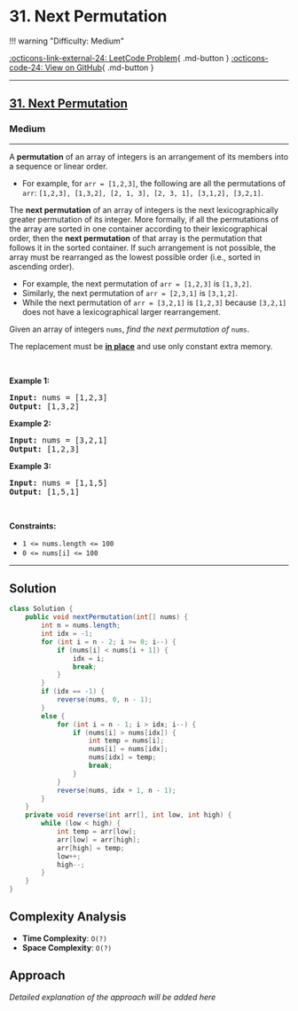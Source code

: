 # 31. Next Permutation

!!! warning "Difficulty: Medium"

[:octicons-link-external-24: LeetCode Problem](https://leetcode.com/problems/next-permutation/){ .md-button }
[:octicons-code-24: View on GitHub](https://github.com/RAJ8664/Leetcode/tree/master/0031-next-permutation){ .md-button }

---

<h2><a href="https://leetcode.com/problems/next-permutation">31. Next Permutation</a></h2><h3>Medium</h3><hr><p>A <strong>permutation</strong> of an array of integers is an arrangement of its members into a sequence or linear order.</p>

<ul>
	<li>For example, for <code>arr = [1,2,3]</code>, the following are all the permutations of <code>arr</code>: <code>[1,2,3], [1,3,2], [2, 1, 3], [2, 3, 1], [3,1,2], [3,2,1]</code>.</li>
</ul>

<p>The <strong>next permutation</strong> of an array of integers is the next lexicographically greater permutation of its integer. More formally, if all the permutations of the array are sorted in one container according to their lexicographical order, then the <strong>next permutation</strong> of that array is the permutation that follows it in the sorted container. If such arrangement is not possible, the array must be rearranged as the lowest possible order (i.e., sorted in ascending order).</p>

<ul>
	<li>For example, the next permutation of <code>arr = [1,2,3]</code> is <code>[1,3,2]</code>.</li>
	<li>Similarly, the next permutation of <code>arr = [2,3,1]</code> is <code>[3,1,2]</code>.</li>
	<li>While the next permutation of <code>arr = [3,2,1]</code> is <code>[1,2,3]</code> because <code>[3,2,1]</code> does not have a lexicographical larger rearrangement.</li>
</ul>

<p>Given an array of integers <code>nums</code>, <em>find the next permutation of</em> <code>nums</code>.</p>

<p>The replacement must be <strong><a href="http://en.wikipedia.org/wiki/In-place_algorithm" target="_blank">in place</a></strong> and use only constant extra memory.</p>

<p>&nbsp;</p>
<p><strong class="example">Example 1:</strong></p>

<pre>
<strong>Input:</strong> nums = [1,2,3]
<strong>Output:</strong> [1,3,2]
</pre>

<p><strong class="example">Example 2:</strong></p>

<pre>
<strong>Input:</strong> nums = [3,2,1]
<strong>Output:</strong> [1,2,3]
</pre>

<p><strong class="example">Example 3:</strong></p>

<pre>
<strong>Input:</strong> nums = [1,1,5]
<strong>Output:</strong> [1,5,1]
</pre>

<p>&nbsp;</p>
<p><strong>Constraints:</strong></p>

<ul>
	<li><code>1 &lt;= nums.length &lt;= 100</code></li>
	<li><code>0 &lt;= nums[i] &lt;= 100</code></li>
</ul>


---

## Solution

```java
class Solution {
    public void nextPermutation(int[] nums) {
        int n = nums.length;
        int idx = -1;
        for (int i = n - 2; i >= 0; i--) {
            if (nums[i] < nums[i + 1]) {
                idx = i;
                break;
            }
        } 
        if (idx == -1) {
            reverse(nums, 0, n - 1);
        }
        else {
            for (int i = n - 1; i > idx; i--) {
                if (nums[i] > nums[idx]) {
                    int temp = nums[i];
                    nums[i] = nums[idx];
                    nums[idx] = temp;
                    break;
                }
            }
            reverse(nums, idx + 1, n - 1);
        }
    }
    private void reverse(int arr[], int low, int high) {
        while (low < high) {
            int temp = arr[low];
            arr[low] = arr[high];
            arr[high] = temp;
            low++;
            high--;
        }
    }
}
```

## Complexity Analysis

- **Time Complexity**: `O(?)`
- **Space Complexity**: `O(?)`

## Approach

*Detailed explanation of the approach will be added here*

